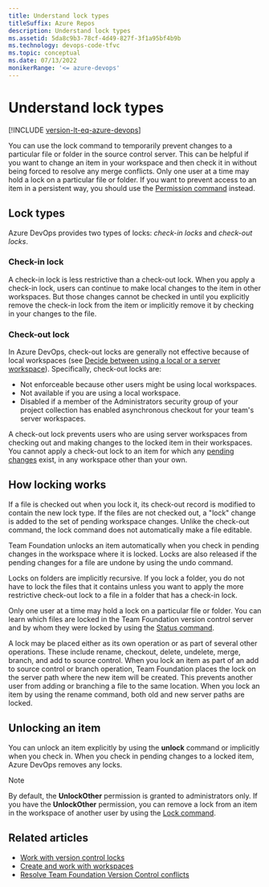 ```yaml
---
title: Understand lock types
titleSuffix: Azure Repos
description: Understand lock types
ms.assetid: 5da8c9b3-78cf-4d49-827f-3f1a95bf4b9b
ms.technology: devops-code-tfvc
ms.topic: conceptual
ms.date: 07/13/2022
monikerRange: '<= azure-devops'
---
```



# Understand lock types

[!INCLUDE [version-lt-eq-azure-devops](../../includes/version-lt-eq-azure-devops.md)]

You can use the lock command to temporarily prevent changes to a particular file or folder in the source control server. This can be helpful if you want to change an item in your workspace and then check it in without being forced to resolve any merge conflicts. Only one user at a time may hold a lock on a particular file or folder. If you want to prevent access to an item in a persistent way, you should use the [Permission command](permission-command.md) instead.

## Lock types

Azure DevOps provides two types of locks: *check-in locks* and *check-out locks*.

### Check-in lock

A check-in lock is less restrictive than a check-out lock. When you apply a check-in lock, users can continue to make local changes to the item in other workspaces. But those changes cannot be checked in until you explicitly remove the check-in lock from the item or implicitly remove it by checking in your changes to the file.

### Check-out lock

In Azure DevOps, check-out locks are generally not effective because of local workspaces (see [Decide between using a local or a server workspace](decide-between-using-local-server-workspace.md)). Specifically, check-out locks are:

-   Not enforceable because other users might be using local workspaces.
-   Not available if you are using a local workspace.
-   Disabled if a member of the Administrators security group of your project collection has enabled asynchronous checkout for your team's server workspaces.

A check-out lock prevents users who are using server workspaces from checking out and making changes to the locked item in their workspaces. You cannot apply a check-out lock to an item for which any [pending changes](develop-code-manage-pending-changes.md) exist, in any workspace other than your own.

## How locking works

If a file is checked out when you lock it, its check-out record is modified to contain the new lock type. If the files are not checked out, a "lock" change is added to the set of pending workspace changes. Unlike the check-out command, the lock command does not automatically make a file editable.

Team Foundation unlocks an item automatically when you check in pending changes in the workspace where it is locked. Locks are also released if the pending changes for a file are undone by using the undo command.

Locks on folders are implicitly recursive. If you lock a folder, you do not have to lock the files that it contains unless you want to apply the more restrictive check-out lock to a file in a folder that has a check-in lock.

Only one user at a time may hold a lock on a particular file or folder. You can learn which files are locked in the Team Foundation version control server and by whom they were locked by using the [Status command](status-command.md).

A lock may be placed either as its own operation or as part of several other operations. These include rename, checkout, delete, undelete, merge, branch, and add to source control. When you lock an item as part of an add to source control or branch operation, Team Foundation places the lock on the server path where the new item will be created. This prevents another user from adding or branching a file to the same location. When you lock an item by using the rename command, both old and new server paths are locked.

## Unlocking an item

You can unlock an item explicitly by using the **unlock** command or implicitly when you check in. When you check in pending changes to a locked item, Azure DevOps removes any locks.

> [!NOTE]
> By default, the **UnlockOther** permission is granted to administrators only. If you have the **UnlockOther** permission, you can remove a lock from an item in the workspace of another user by using the [Lock command](lock-command.md).

## Related articles

-  [Work with version control locks](work-version-control-locks.md) 
-  [Create and work with workspaces](create-work-workspaces.md) 
-  [Resolve Team Foundation Version Control conflicts](resolve-team-foundation-version-control-conflicts.md) 
